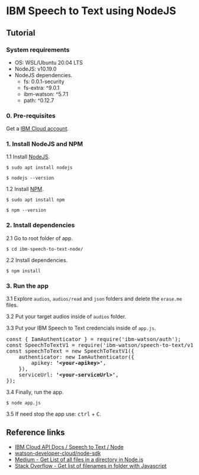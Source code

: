 # IBM Speech to Text using NodeJS

## Tutorial

### System requirements
* OS: WSL/Ubuntu 20.04 LTS
* NodeJS: v10.19.0
* NodeJS dependencies.
    * fs: 0.0.1-security
    * fs-extra: ^9.0.1
    * ibm-watson: ^5.7.1
    * path: ^0.12.7

### 0. Pre-requisites
Get a [IBM Cloud account](https://cloud.ibm.com/login).

### 1. Install NodeJS and NPM
1.1 Install [NodeJS](https://nodejs.org/en/).
```
$ sudo apt install nodejs
```
```
$ nodejs --version
```

1.2 Install [NPM](https://www.npmjs.com/).
```
$ sudo apt install npm
```
```
$ npm --version
```

### 2. Install dependencies
2.1 Go to root folder of app.
```
$ cd ibm-speech-to-text-node/
```

2.2 Install dependencies.
```
$ npm install
```

### 3. Run the app
3.1 Explore `audios`, `audios/read` and `json` folders and delete the `erase.me` files.

3.2 Put your target audios inside of `audios` folder.

3.3 Put your IBM Speech to Text credencials inside of `app.js`.
<pre>
const { IamAuthenticator } = require('ibm-watson/auth');
const SpeechToTextV1 = require('ibm-watson/speech-to-text/v1');
const speechToText = new SpeechToTextV1({
    authenticator: new IamAuthenticator({
        apikey: <b>'&ltyour-apikey&gt'</b>,
    }),
    serviceUrl: <b>'&ltyour-serviceUrl&gt'</b>,
});
</pre>

3.4 Finally, run the app.
```
$ node app.js
```

3.5 If need stop the app use: <kbd>ctrl</kbd> + <kbd>C</kbd>.

## Reference links
* [IBM Cloud API Docs / Speech to Text / Node](https://cloud.ibm.com/apidocs/speech-to-text?code=node)
* [watson-developer-cloud/node-sdk](https://github.com/watson-developer-cloud/node-sdk/blob/master/examples/speech_to_text.v1.js)
* [Medium - Get List of all files in a directory in Node.js](https://medium.com/stackfame/get-list-of-all-files-in-a-directory-in-node-js-befd31677ec5)
* [Stack Overflow - Get list of filenames in folder with Javascript](https://stackoverflow.com/questions/31274329/get-list-of-filenames-in-folder-with-javascript)